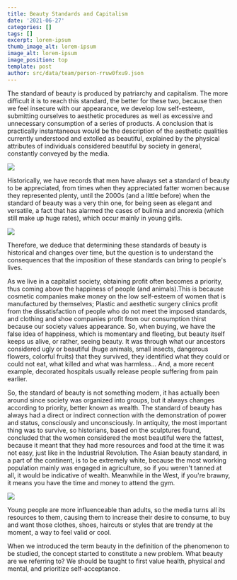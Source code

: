 ```yaml
---
title: Beauty Standards and Capitalism
date: '2021-06-27'
categories: []
tags: []
excerpt: lorem-ipsum
thumb_image_alt: lorem-ipsum
image_alt: lorem-ipsum
image_position: top
template: post
author: src/data/team/person-rruw0fxu9.json
---
```

The standard of beauty is produced by patriarchy and capitalism. The more difficult it is to reach this standard, the better for these two, because then we feel insecure with our appearance, we develop low self-esteem, submitting ourselves to aesthetic procedures as well as excessive and unnecessary consumption of a series of products. A conclusion that is practically instantaneous would be the description of the aesthetic qualities currently understood and extolled as beautiful, explained by the physical attributes of individuals considered beautiful by society in general, constantly conveyed by the media.




![](https://lh5.googleusercontent.com/U-3rd2WAZ_mlTcwBI2VCOvgEd0HJrBqdWJMx7P9NhUdV4cCGuPDjdFs0RJbe-Ka\_8OvDuJ7kblFXSlQXYF6hQkRqMrgI5Zh9Zb36QChjXHAVHm0NnJT0XArCwjApb1fIlUNmsk5J)

Historically, we have records that men have always set a standard of beauty to be appreciated, from times when they appreciated fatter women because they represented plenty, until the 2000s (and a little before) when the standard of beauty was a very thin one, for being seen as elegant and versatile, a fact that has alarmed the cases of bulimia and anorexia (which still make up huge rates), which occur mainly in young girls.

![](https://lh6.googleusercontent.com/j6tgTLvV6TfAu6HfsIcvs_oYPw_LLqwQSHIGMoHColwdm7KRtx0Rgh9ysmW9x3wgJdrPYDemApwD0U3aCHo8SsaVBsI7jYusvFNRFCWfwLhW64\_ffsNeWJ0mqp8rGbjtrsoyM5KA)

Therefore, we deduce that determining these standards of beauty is historical and changes over time, but the question is to understand the consequences that the imposition of these standards can bring to people's lives.

As we live in a capitalist society, obtaining profit often becomes a priority, thus coming above the happiness of people (and animals).This is because cosmetic companies make money on the low self-esteem of women that is manufactured by themselves; Plastic and aesthetic surgery clinics profit from the dissatisfaction of people who do not meet the imposed standards, and clothing and shoe companies profit from our consumption thirst because our society values ​​appearance. So, when buying, we have the false idea of happiness, which is momentary and fleeting, but beauty itself keeps us alive, or rather, seeing beauty. It was through what our ancestors considered ugly or beautiful (huge animals, small insects, dangerous flowers, colorful fruits) that they survived, they identified what they could or could not eat, what killed and what was harmless… And, a more recent example, decorated hospitals usually release people suffering from pain earlier.

So, the standard of beauty is not something modern, it has actually been around since society was organized into groups, but it always changes according to priority, better known as wealth. The standard of beauty has always had a direct or indirect connection with the demonstration of power and status, consciously and unconsciously. In antiquity, the most important thing was to survive, so historians, based on the sculptures found, concluded that the women considered the most beautiful were the fattest, because it meant that they had more resources and food at the time it was not easy, just like in the Industrial Revolution. The Asian beauty standard, in a part of the continent, is to be extremely white, because the most working population mainly was engaged in agriculture, so if you weren't tanned at all, it would be indicative of wealth. Meanwhile in the West, if you're brawny, it means you have the time and money to attend the gym.

![](https://lh6.googleusercontent.com/q_CwtYrvmjUs50nMj7QiBsS8qYAc-6OEf-tbH08NAHp-AYCPpZ_C5tQsMh3o4aoS9Jdy4kT419lIC87mZoFC1idzsPjlbZbNd5ZwuAfXCiOAZvvWzRXwsNXHZnB8ekSssGwlj_IH)

Young people are more influenceable than adults, so the media turns all its resources to them, causing them to increase their desire to consume, to buy and want those clothes, shoes, haircuts or styles that are trendy at the moment, a way to feel valid or cool.

When we introduced the term beauty in the definition of the phenomenon to be studied, the concept started to constitute a new problem. What beauty are we referring to? We should be taught to first value health, physical and mental, and prioritize self-acceptance.
